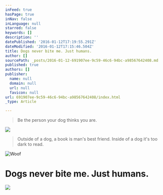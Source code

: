 ```yaml
---
inFeed: true
hasPage: true
inNav: false
inLanguage: null
starred: false
keywords: []
description: ''
datePublished: '2016-01-12T17:19:55.291Z'
dateModified: '2016-01-12T17:15:46.504Z'
title: Dogs never bite me. Just humans.
author: []
sourcePath: _posts/2016-01-12-691907ee-9c59-46c6-94bc-a98567642408.md
published: true
authors: []
publisher:
  name: null
  domain: null
  url: null
  favicon: null
url: 691907ee-9c59-46c6-94bc-a98567642408/index.html
_type: Article

---
```

> Be the person your dog thinks you are.

![](https://s3-us-west-2.amazonaws.com/the-grid-img/p/e0c614072bb0f03a5cd02779bdf110fffdfa3c88.jpg)

> Outside of a dog, a book is man's best friend. Inside of a dog it's too dark to read.

![Woof](https://s3-us-west-2.amazonaws.com/the-grid-img/p/77c492aa0f4f214ff79c704a26c8bd66e23f495d.jpg)

# Dogs never bite me. Just humans.
![](https://the-grid-user-content.s3-us-west-2.amazonaws.com/5c7050f8-f538-44b1-813f-68ca97d64884.jpg)